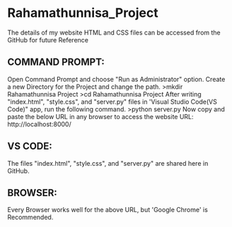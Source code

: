 # Rahamathunnisa_Project
The details of my website HTML and CSS files can be accessed from the GitHub for future Reference

COMMAND PROMPT:
---------------
Open Command Prompt and choose "Run as Administrator" option.
Create a new Directory for the Project and change the path.
	>mkdir Rahamathunnisa Project
	>cd Rahamathunnisa Project
After writing "index.html", "style.css", and "server.py" files in 'Visual Studio Code(VS Code)" app, run the following command.
	>python server.py
Now copy and paste the below URL in any browser to access the website
	URL: http://localhost:8000/


VS CODE:
--------
The files "index.html", "style.css", and "server.py" are shared here in GitHub.


BROWSER:
--------
Every Browser works well for the above URL, but 'Google Chrome' is Recommended.

